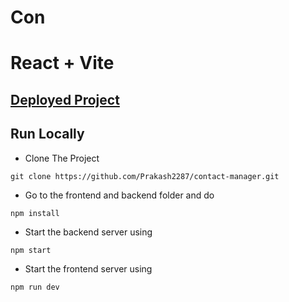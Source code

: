 # Con
# React + Vite

## [Deployed Project](https://contact-manager-tan.vercel.app/)
## Run Locally
- Clone The Project
```
git clone https://github.com/Prakash2287/contact-manager.git
```
- Go to the frontend and backend folder and do
```
npm install
```
- Start the backend server using 
```
npm start
```
- Start the frontend server using
```
npm run dev
```
